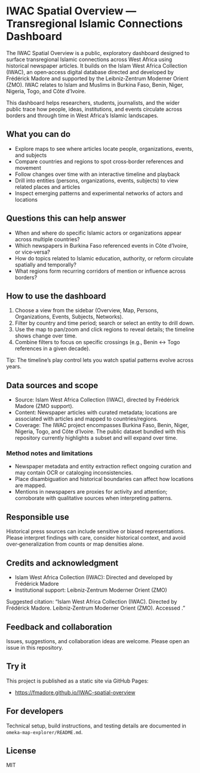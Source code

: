 # IWAC Spatial Overview — Transregional Islamic Connections Dashboard

The IWAC Spatial Overview is a public, exploratory dashboard designed to surface transregional Islamic connections across West Africa using historical newspaper articles. It builds on the Islam West Africa Collection (IWAC), an open‑access digital database directed and developed by Frédérick Madore and supported by the Leibniz‑Zentrum Moderner Orient (ZMO). IWAC relates to Islam and Muslims in Burkina Faso, Benin, Niger, Nigeria, Togo, and Côte d’Ivoire.

This dashboard helps researchers, students, journalists, and the wider public trace how people, ideas, institutions, and events circulate across borders and through time in West Africa’s Islamic landscapes.

## What you can do

- Explore maps to see where articles locate people, organizations, events, and subjects
- Compare countries and regions to spot cross‑border references and movement
- Follow changes over time with an interactive timeline and playback
- Drill into entities (persons, organizations, events, subjects) to view related places and articles
- Inspect emerging patterns and experimental networks of actors and locations

## Questions this can help answer

- When and where do specific Islamic actors or organizations appear across multiple countries?
- Which newspapers in Burkina Faso referenced events in Côte d’Ivoire, or vice‑versa?
- How do topics related to Islamic education, authority, or reform circulate spatially and temporally?
- What regions form recurring corridors of mention or influence across borders?

## How to use the dashboard

1) Choose a view from the sidebar (Overview, Map, Persons, Organizations, Events, Subjects, Networks).
2) Filter by country and time period; search or select an entity to drill down.
3) Use the map to pan/zoom and click regions to reveal details; the timeline shows change over time.
4) Combine filters to focus on specific crossings (e.g., Benin ↔ Togo references in a given decade).

Tip: The timeline’s play control lets you watch spatial patterns evolve across years.

## Data sources and scope

- Source: Islam West Africa Collection (IWAC), directed by Frédérick Madore (ZMO support).
- Content: Newspaper articles with curated metadata; locations are associated with articles and mapped to countries/regions.
- Coverage: The IWAC project encompasses Burkina Faso, Benin, Niger, Nigeria, Togo, and Côte d’Ivoire. The public dataset bundled with this repository currently highlights a subset and will expand over time.

### Method notes and limitations

- Newspaper metadata and entity extraction reflect ongoing curation and may contain OCR or cataloging inconsistencies.
- Place disambiguation and historical boundaries can affect how locations are mapped.
- Mentions in newspapers are proxies for activity and attention; corroborate with qualitative sources when interpreting patterns.

## Responsible use

Historical press sources can include sensitive or biased representations. Please interpret findings with care, consider historical context, and avoid over‑generalization from counts or map densities alone.

## Credits and acknowledgment

- Islam West Africa Collection (IWAC): Directed and developed by Frédérick Madore
- Institutional support: Leibniz‑Zentrum Moderner Orient (ZMO)

Suggested citation: “Islam West Africa Collection (IWAC). Directed by Frédérick Madore. Leibniz‑Zentrum Moderner Orient (ZMO). Accessed <date>.”

## Feedback and collaboration

Issues, suggestions, and collaboration ideas are welcome. Please open an issue in this repository.

## Try it

This project is published as a static site via GitHub Pages:
- https://fmadore.github.io/IWAC-spatial-overview

## For developers

Technical setup, build instructions, and testing details are documented in `omeka-map-explorer/README.md`.

## License

MIT
